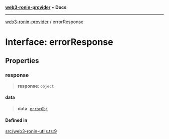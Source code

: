 [**web3-ronin-provider**](../README.md) • **Docs**

***

[web3-ronin-provider](../globals.md) / errorResponse

# Interface: errorResponse

## Properties

### response

> **response**: `object`

#### data

> **data**: [`errorObj`](errorObj.md)

#### Defined in

[src/web3-ronin-utils.ts:9](https://github.com/chuacw/web3-ronin-provider/blob/4a5337409914c1435eb29cf10385b5e91a5e50ae/src/web3-ronin-utils.ts#L9)
